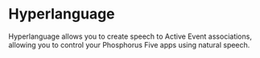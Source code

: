 
# Hyperlanguage

Hyperlanguage allows you to create speech to Active Event associations, allowing you to
control your Phosphorus Five apps using natural speech.
